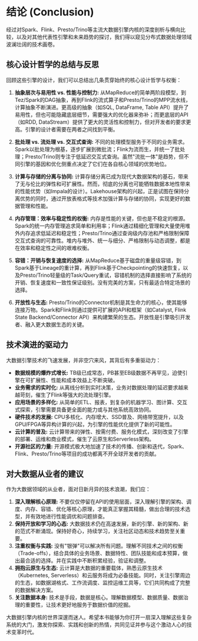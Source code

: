 # 结论 (Conclusion)

经过对Spark、Flink、Presto/Trino等主流大数据引擎内核的深度剖析与横向比较，以及对其他代表性引擎和未来趋势的探讨，我们得以窥见分布式数据处理领域波澜壮阔的技术画卷。

## 核心设计哲学的总结与反思

回顾这些引擎的设计，我们可以总结出几条贯穿始终的核心设计哲学与权衡：

1.  **抽象层次与易用性 vs. 性能与控制力:** 从MapReduce的简单两阶段模型，到Tez/Spark的DAG抽象，再到Flink的流式算子和Presto/Trino的MPP流水线，计算抽象不断演进。更高级的抽象（如SQL, DataFrame, Table API）提升了易用性，但也可能隐藏底层细节，需要强大的优化器来弥补；而更底层的API（如RDD, DataStream）提供了更大的灵活性和控制力，但对开发者的要求更高。引擎的设计者需要在两者之间找到平衡。

2.  **批处理 vs. 流处理 vs. 交互式查询:** 不同的处理模型服务于不同的业务需求。Spark以批处理为根基，逐步扩展到微批流；Flink为流而生，并统一了批处理；Presto/Trino则专注于低延迟交互式查询。虽然"流批一体"是趋势，但不同引擎的基因和优化侧重点决定了它们在各自核心领域的优势地位。

3.  **计算与存储的分离与协同:** 计算存储分离已成为现代大数据架构的基石，带来了无与伦比的弹性和可扩展性。然而，彻底的分离也可能牺牲数据本地性带来的性能优势（如Impala的设计）。Lakehouse架构的兴起，正是试图在保持分离优势的同时，通过开放表格式等技术加强计算与存储的协同，实现更好的数据管理和性能。

4.  **内存管理：效率与稳定性的权衡:** 内存是性能的关键，但也是不稳定的根源。Spark的统一内存管理追求简单和利用率；Flink通过精细化管理和大量使用堆外内存追求低延迟和稳定性；Presto/Trino通过查询级内存池和严格限制保障交互式查询的可靠性。堆内与堆外、统一与细分、严格限制与动态调整，都是在效率和稳定性之间的艰难权衡。

5.  **容错：开销与恢复速度的选择:** 从MapReduce基于磁盘的重量级容错，到Spark基于Lineage的重计算，再到Flink基于Checkpointing的快速恢复，以及Presto/Trino轻量级的Task/Query重试，容错机制的选择直接影响了系统的开销、恢复速度和一致性保证级别。没有完美的方案，只有最适合特定场景的选择。

6.  **开放性与生态:** Presto/Trino的Connector机制是其生命力的核心，使其能够连接万物。Spark和Flink则通过提供可扩展的API和框架（如Catalyst, Flink State Backend/Connector API）来构建繁荣的生态。开放性是引擎吸引开发者、融入更大数据生态的关键。

## 技术演进的驱动力

大数据引擎技术的飞速发展，并非空穴来风，其背后有多重驱动力：

*   **数据规模的爆炸式增长:** TB级已成常态，PB甚至EB级数据不再罕见，迫使引擎在可扩展性、性能和成本效益上不断突破。
*   **业务需求的实时化:** 从离线分析到实时决策，业务对数据处理的延迟要求越来越苛刻，催生了Flink等强大的流处理引擎。
*   **应用场景的多样化:** 从简单的ETL、报表，到复杂的机器学习、图计算、交互式探索，引擎需要具备更全面的能力或与其他系统高效协同。
*   **硬件技术的发展:** CPU多核化、内存增大、SSD普及、网络带宽提升，以及GPU/FPGA等异构计算的兴起，为引擎的性能优化提供了新的可能性。
*   **云计算的普及:** 云计算带来的弹性、按需付费、服务化模式，深刻改变了引擎的部署、运维和商业模式，催生了云原生和Serverless架构。
*   **开源社区的力量:** 开源模式极大地加速了技术的传播、创新和迭代，Spark、Flink、Presto/Trino等项目的成功都离不开全球开发者的贡献。

## 对大数据从业者的建议

作为大数据领域的从业者，面对日新月异的技术浪潮，我们应：

1.  **深入理解核心原理:** 不要仅仅停留在API的使用层面，深入理解引擎的架构、调度、内存、容错、优化等核心原理，才能真正掌握其精髓，做出合理的技术选型，并有效地进行性能调优和问题排查。
2.  **保持开放和学习的心态:** 大数据技术仍在高速发展，新的引擎、新的架构、新的范式不断涌现。保持好奇心，持续学习，关注社区动态和技术趋势至关重要。
3.  **注重权衡与实践:** 没有"银弹"可以解决所有问题。理解不同技术之间的权衡（Trade-offs），结合具体的业务场景、数据特性、团队技能和成本预算，做出最合适的选择。并在实践中不断积累经验，验证和调整。
4.  **拥抱云原生与生态:** 云计算是大数据的重要载体，熟悉云原生技术（Kubernetes, Serverless）和云服务将成为必备技能。同时，关注引擎周边的生态，如数据湖格式、工作流调度、监控运维工具等，它们共同构成了完整的数据解决方案。
5.  **关注数据本身:** 技术是手段，数据是核心。理解数据模型、数据质量、数据治理的重要性，让技术更好地服务于数据价值的挖掘。

大数据引擎内核的世界深邃而迷人。希望本书能够为你打开一扇深入理解这些复杂系统的大门，激发你探索、实践和创新的热情，共同见证并参与这个激动人心的技术变革时代。 